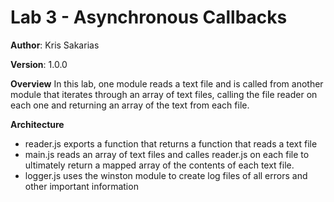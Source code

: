 # Lab 3 - Asynchronous Callbacks

**Author**: Kris Sakarias

**Version**: 1.0.0

**Overview**
In this lab, one module reads a text file and is called from another module that iterates through an array of text files, calling the file reader on each one and returning an array of the text from each file.

**Architecture**
* reader.js exports a function that returns a function that reads a text file
* main.js reads an array of text files and calles reader.js on each file to ultimately return a mapped array of the contents of each text file.
* logger.js uses the winston module to create log files of all errors and other important information